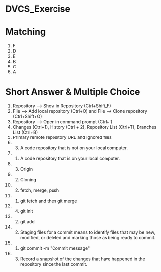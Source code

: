 # DVCS_Exercise

# Matching
1)  F
2)  D
3)  E
4)  B
5)  C
6)  A

# Short Answer & Multiple Choice
1)  Repository --> Show in Repository (Ctrl+Shift_F)
2)  File --> Add local repository (Ctrl+O) and File --> Clone repository (Ctrl+Shift+O)
3)  Repository --> Open in command prompt (Ctrl+`)
4)  Changes (Ctrl+1), History (Ctrl + 2), Repository List (Ctrl+T), Branches List (Ctrl+B)
5)  Primary remote repository URL and Ignored files
6)  3. A code repository that is not on your local computer.
7)  1. A code repository that is on your local computer.
8)  3. Origin
9)  2. Cloning
10) 2. fetch, merge, push
11) 1. git fetch and then git merge
12) 4. git init
13) 2. git add
14) 2. Staging files for a commit means to identify files that may be new, modified, or deleted and marking those as being ready to commit.
15) 1. git commit -m "Commit message"
16) 3. Record a snapshot of the changes that have happened in the repository since the last commit.
